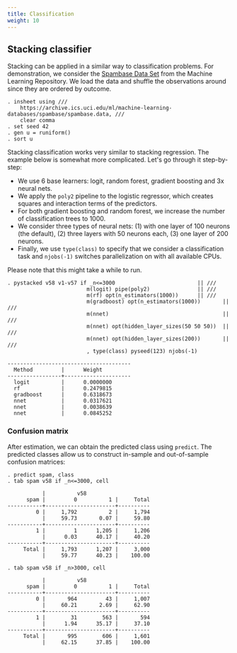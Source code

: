 ```yaml
---
title: Classification
weight: 10
---
```


## Stacking classifier

Stacking can be applied in a similar way to classification problems. For demonstration, we consider the [Spambase Data Set](https://archive.ics.uci.edu/ml/datasets/spambase) from the Machine Learning Repository. We load the data and shuffle the observations around since they are ordered by outcome. 

```
. insheet using ///
    https://archive.ics.uci.edu/ml/machine-learning-databases/spambase/spambase.data, ///
    clear comma
. set seed 42
. gen u = runiform()
. sort u
```

Stacking classification works very similar to stacking regression. 
The example below is somewhat more complicated. Let's go through it step-by-step:

- We use 6 base learners: logit, random forest, gradient boosting and 3x neural nets. 
- We apply the `poly2` pipeline to the logistic regressor, which creates squares and interaction terms of the predictors.
- For both gradient boosting and random forest, we increase the number of classification trees to 1000.
- We consider three types of neural nets: (1) with one layer of 100 neurons (the default), (2) three layers with 50 neurons each, (3) one layer of 200 neurons.
- Finally, we use `type(class)` to specify that we consider a classification task and `njobs(-1)` switches parallelization on with all available CPUs.

Please note that this might take a while to run.

```
. pystacked v58 v1-v57 if _n<=3000                			|| ///
                         m(logit) pipe(poly2)    			|| ///
                         m(rf) opt(n_estimators(1000)) 		|| ///
                         m(gradboost) opt(n_estimators(1000)) 		|| ///
                         m(nnet)                                	|| ///
                         m(nnet) opt(hidden_layer_sizes(50 50 50)) 	|| ///
                         m(nnet) opt(hidden_layer_sizes(200)) 		|| ///
                         , type(class) pyseed(123) njobs(-1) 

---------------------------------------
  Method         |      Weight
-----------------+---------------------
  logit          |      0.0000000
  rf             |      0.2479815
  gradboost      |      0.6318673
  nnet           |      0.0317621
  nnet           |      0.0038639
  nnet           |      0.0845252
```

### Confusion matrix

After estimation, we can obtain the predicted class using `predict`. The predicted classes allow us to construct in-sample and out-of-sample confusion matrices:

```
. predict spam, class
. tab spam v58 if _n<=3000, cell

           |          v58
      spam |         0          1 |     Total
-----------+----------------------+----------
         0 |     1,792          2 |     1,794 
           |     59.73       0.07 |     59.80 
-----------+----------------------+----------
         1 |         1      1,205 |     1,206 
           |      0.03      40.17 |     40.20 
-----------+----------------------+----------
     Total |     1,793      1,207 |     3,000 
           |     59.77      40.23 |    100.00 

. tab spam v58 if _n>3000, cell

           |          v58
      spam |         0          1 |     Total
-----------+----------------------+----------
         0 |       964         43 |     1,007 
           |     60.21       2.69 |     62.90 
-----------+----------------------+----------
         1 |        31        563 |       594 
           |      1.94      35.17 |     37.10 
-----------+----------------------+----------
     Total |       995        606 |     1,601 
           |     62.15      37.85 |    100.00 
```
